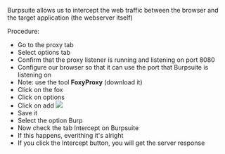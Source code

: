Burpsuite allows us to intercept the web traffic between the browser and the target application (the webserver itself)

Procedure:
- Go to the proxy tab
- Select options tab
- Confirm that the proxy listener is running and listening on port 8080
- Configure our browser so that it can use the port  that Burpsuite is listening on
- Note: use the tool **FoxyProxy** (download it)
- Click on the fox
- Click on options
- Click on add
![](img/foxyproxy.png)
- Save it
- Select the option Burp
- Now check the tab Intercept on Burpsuite
- If this happens, everithing it's alright
- If you click the Intercept button, you will get the server response